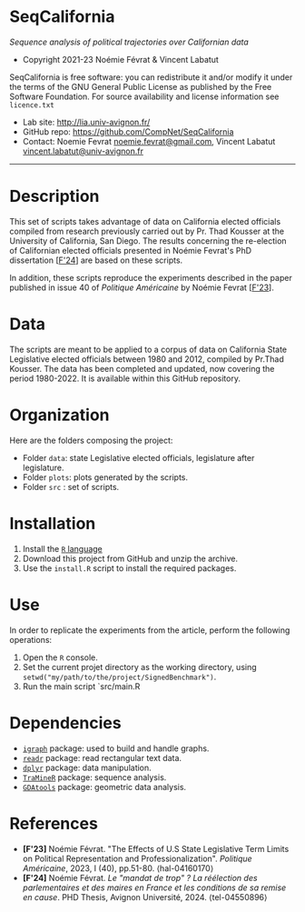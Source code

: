 SeqCalifornia
==================
*Sequence analysis of political trajectories over Californian data*

* Copyright 2021-23 Noémie Févrat & Vincent Labatut 

SeqCalifornia is free software: you can redistribute it and/or modify it under the terms of the GNU General Public License as published by the Free Software Foundation. For source availability and license information see `licence.txt`

* Lab site: http://lia.univ-avignon.fr/
* GitHub repo: https://github.com/CompNet/SeqCalifornia
* Contact: Noemie Fevrat <noemie.fevrat@gmail.com>, Vincent Labatut <vincent.labatut@univ-avignon.fr>

-----------------------------------------------------------------------

# Description
This set of scripts takes advantage of data on California elected officials compiled from research previously carried out by Pr. Thad Kousser at the University of California, San Diego. The results concerning the re-election of Californian elected officials presented in Noémie Fevrat's PhD dissertation [[F'24](#references)] are based on these scripts.

In addition, these scripts reproduce the experiments described in the paper published in issue 40 of *Politique Américaine* by Noémie Fevrat [[F'23](#references)]. 


# Data
The scripts are meant to be applied to a corpus of data on California State Legislative elected officials between 1980 and 2012, compiled by Pr.Thad Kousser. The data has been completed and updated, now covering the period 1980-2022. It is available within this GitHub repository. 


# Organization
Here are the folders composing the project:
* Folder `data`: state Legislative elected officials, legislature after legislature.
* Folder `plots`: plots generated by the scripts.
* Folder `src` : set of scripts.


# Installation
1. Install the [`R` language](https://www.r-project.org/)
2. Download this project from GitHub and unzip the archive.
3. Use the `install.R` script to install the required packages.


# Use
In order to replicate the experiments from the article, perform the following operations:

1. Open the `R` console.
2. Set the current projet directory as the working directory, using `setwd("my/path/to/the/project/SignedBenchmark")`.
3. Run the main script `src/main.R


# Dependencies
* [`igraph`](http://igraph.org/r/) package: used to build and handle graphs.
* [`readr`](https://cran.r-project.org/web/packages/readr/index.html) package: read rectangular text data.
* [`dplyr`](https://cran.r-project.org/web/packages/dplyr/index.html) package: data manipulation.
* [`TraMineR`]([https://cran.r-project.org/web/packages/dplyr/index.html](http://traminer.unige.ch/)) package: sequence analysis.
* [`GDAtools`](https://cran.r-project.org/web/packages/GDAtools/index.html) package: geometric data analysis.


# References
* **[F'23]** Noémie Févrat. "The Effects of U.S State Legislative Term Limits on Political Representation and Professionalization". *Politique Américaine*, 2023, I (40), pp.51-80. ⟨hal-04160170⟩
* **[F'24]** Noémie Févrat. *Le "mandat de trop" ? La réélection des parlementaires et des maires en France et les conditions de sa remise en cause*. PHD Thesis, Avignon Université, 2024. ⟨tel-04550896⟩
